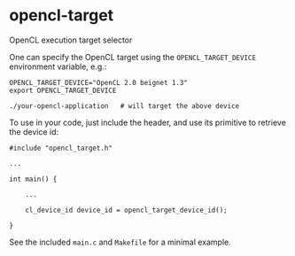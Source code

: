 # opencl-target
OpenCL execution target selector

One can specify the OpenCL target using the `OPENCL_TARGET_DEVICE`
environment variable, e.g.:

    OPENCL_TARGET_DEVICE="OpenCL 2.0 beignet 1.3"
    export OPENCL_TARGET_DEVICE

    ./your-opencl-application   # will target the above device

To use in your code, just include the header, and use its primitive to
retrieve the device id:

    #include "opencl_target.h"

    ...

    int main() {

        ...

        cl_device_id device_id = opencl_target_device_id();

    }

See the included `main.c` and `Makefile` for a minimal example.
